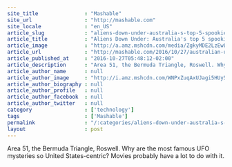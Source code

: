 ```yaml
---
site_title               : "Mashable"
site_url                 : "http://mashable.com"
site_locale              : "en_US"
article_slug             : "aliens-down-under-australia-s-top-5-spookiest-ufo-sightings-ever"
article_title            : "Aliens Down Under: Australia's top 5 spookiest UFO sightings ever"
article_image            : "http://a.amz.mshcdn.com/media/ZgkyMDE2LzEwLzI3L2ZkL1BpbmVHYXBjaWFhbGllbnMuM2NmYWQuanBnCnAJdGh1bWIJMTIwMHg2MzAKZQlqcGc/34ac03b9/f6d/PineGap-cia-aliens.jpg"
article_url              : "http://mashable.com/2016/10/27/australian-ufo-sightings-top-5/"
article_published_at     : "2016-10-27T05:48:12-02:00"
article_description      : "Area 51, the Bermuda Triangle, Roswell. Why are the most famous UFO mysteries so United States-centric? Movies probably have a lot to do with it."
article_author_name      : null
article_author_image     : "http://i.amz.mshcdn.com/WNPxZuqAxUJagi5HUy52vyswVPM=/90x90/2016%2F07%2F19%2F6e%2F201607198b1936625_10156389758275077_331978264969111.e2f15.jpg"
article_author_biography : null
article_author_profile   : null
article_author_facebook  : null
article_author_twitter   : null
category                 : ['technology']
tags                     : ['Mashable']
permalink                : "/:categories/aliens-down-under-australia-s-top-5-spookiest-ufo-sightings-ever/"
layout                   : post
---
```


Area 51, the Bermuda Triangle, Roswell. Why are the most famous UFO mysteries so United States-centric? Movies probably have a lot to do with it.
